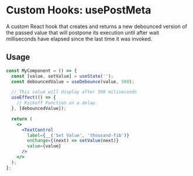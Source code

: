 # Custom Hooks: usePostMeta

A custom React hook that creates and returns a new debounced version of the passed value that will postpone its execution until after wait milliseconds have elapsed since the last time it was invoked.

## Usage

```jsx
const MyComponent = () => {
  const [value, setValue] = useState('');
  const debouncedValue = useDebounce(value, 500);

  // This value will display after 500 miliseconds
  useEffect(() => {
    // Kickoff Function on a delay.
  }, [debouncedValue]);

  return (
    <>
      <TextControl
        label={__('Set Value', 'thousand-fib')}
        onChange={(next) => setValue(next)}
        value={value}
      />
    </>
  );
};
```
